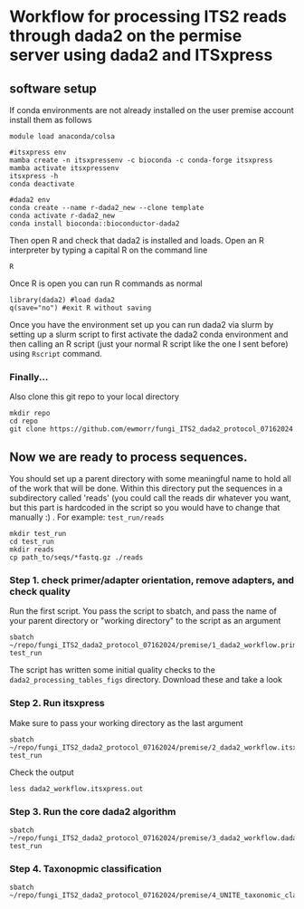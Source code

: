 # Workflow for processing ITS2 reads through dada2 on the permise server using dada2 and ITSxpress

## software setup
If conda environments are not already installed on the user premise account install them as follows
```
module load anaconda/colsa

#itsxpress env
mamba create -n itsxpressenv -c bioconda -c conda-forge itsxpress
mamba activate itsxpressenv
itsxpress -h
conda deactivate

#dada2 env
conda create --name r-dada2_new --clone template
conda activate r-dada2_new
conda install bioconda::bioconductor-dada2
```

Then open R and check that dada2 is installed and loads. Open an R interpreter by typing a capital R on the command line
```
R
```
Once R is open you can run R commands as normal
```
library(dada2) #load dada2 
q(save="no") #exit R without saving
```
Once you have the environment set up you can run dada2 via slurm by setting up a slurm script to first activate the dada2 conda environment and then calling an R script (just your normal R script like the one I sent before) using `Rscript` command. 

### Finally...
Also clone this git repo to your local directory
```
mkdir repo
cd repo
git clone https://github.com/ewmorr/fungi_ITS2_dada2_protocol_07162024
```

## Now we are ready to process sequences. 
You should set up a parent directory with some meaningful name to hold all of the work that will be done. Within this directory put the sequences in a subdirectory called 'reads' (you could call the reads dir whatever you want, but this part is hardcoded in the script so you would have to change that manually :) . For example: `test_run/reads`
```
mkdir test_run
cd test_run
mkdir reads
cp path_to/seqs/*fastq.gz ./reads
```

### Step 1. check primer/adapter orientation, remove adapters, and check quality
Run the first script. You pass the script to sbatch, and pass the name of your parent directory or "working directory" to the script as an argument
```
sbatch ~/repo/fungi_ITS2_dada2_protocol_07162024/premise/1_dada2_workflow.primer_and_qual_checks.slurm test_run
```
The script has written some initial quality checks to the `dada2_processing_tables_figs` directory. Download these and take a look

### Step 2. Run itsxpress
Make sure to pass your working directory as the last argument
```
sbatch ~/repo/fungi_ITS2_dada2_protocol_07162024/premise/2_dada2_workflow.itsxpress.slurm test_run
```
Check the output
```
less dada2_workflow.itsxpress.out
```

### Step 3. Run the core dada2 algorithm

```
sbatch ~/repo/fungi_ITS2_dada2_protocol_07162024/premise/3_dada2_workflow.dada2.slurm test_run
```

### Step 4. Taxonopmic classification
```
sbatch ~/repo/fungi_ITS2_dada2_protocol_07162024/premise/4_UNITE_taxonomic_classification.r
```
